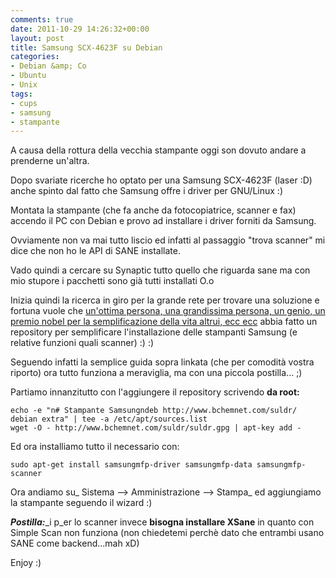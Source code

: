 ```yaml
---
comments: true
date: 2011-10-29 14:26:32+00:00
layout: post
title: Samsung SCX-4623F su Debian
categories:
- Debian &amp; Co
- Ubuntu
- Unix
tags:
- cups
- samsung
- stampante
---
```


A causa della rottura della vecchia stampante oggi son dovuto andare a prenderne un'altra.

Dopo svariate ricerche ho optato per una Samsung SCX-4623F (laser :D) anche spinto dal fatto che Samsung offre i driver per GNU/Linux :)

Montata la stampante (che fa anche da fotocopiatrice, scanner e fax) accendo il PC con Debian e provo ad installare i driver forniti da Samsung.

Ovviamente non va mai tutto liscio ed infatti al passaggio "trova scanner" mi dice che non ho le API di SANE installate.

Vado quindi a cercare su Synaptic tutto quello che riguarda sane ma con mio stupore i pacchetti sono già tutti installati O.o

Inizia quindi la ricerca in giro per la grande rete per trovare una soluzione e fortuna vuole che [un'ottima persona, una grandissima persona, un genio, un premio nobel per la semplificazione della vita altrui, ecc ecc](http://www.bchemnet.com/suldr/) abbia fatto un repository per semplificare l'installazione delle stampanti Samsung (e relative funzioni quali scanner) :) :)

Seguendo infatti la semplice guida sopra linkata (che per comodità vostra riporto) ora tutto funziona a meraviglia, ma con una piccola postilla... ;)

<!-- more -->

Partiamo innanzitutto con l'aggiungere il repository scrivendo **da root:**

    
    echo -e "n# Stampante Samsungndeb http://www.bchemnet.com/suldr/ debian extra" | tee -a /etc/apt/sources.list
    wget -O - http://www.bchemnet.com/suldr/suldr.gpg | apt-key add -


Ed ora installiamo tutto il necessario con:

    
    sudo apt-get install samsungmfp-driver samsungmfp-data samsungmfp-scanner


Ora andiamo su_ Sistema --> Amministrazione --> Stampa_ ed aggiungiamo la stampante seguendo il wizard :)

**_Postilla:_**_i p_er lo scanner invece **bisogna installare XSane** in quanto con Simple Scan non funziona (non chiedetemi perchè dato che entrambi usano SANE come backend...mah xD)

Enjoy :)
